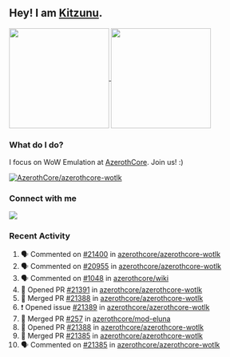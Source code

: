 ## Hey! I am [Kitzunu](https://Github.com/Kitzunu).

<!--
[![Kitzunu's Github stats](https://github-readme-stats.vercel.app/api?username=kitzunu&theme=github_dark&show_icons=true&number_format=long)](https://github.com/Kitzunu)

[![Kitzunu's Language stats](https://github-readme-stats.vercel.app/api/top-langs/?username=Kitzunu&layout=donut&theme=github_dark)](https://github.com/Kitzunu)
-->

<a href="https://github.com/Kitzunu">
  <img height=200 align="center" src="https://github-readme-stats.vercel.app/api?username=kitzunu&theme=github_dark&show_icons=true&number_format=long" />
</a>
<a href="https://github.com/Kitzunu">
  <img height=200 align="center" src="https://github-readme-stats.vercel.app/api/top-langs/?username=Kitzunu&layout=donut&theme=github_dark" />
</a>

### What do I do?

I focus on WoW Emulation at [AzerothCore](https://github.com/AzerothCore). Join us! :)

[![AzerothCore/azerothcore-wotlk](https://github-readme-stats.vercel.app/api/pin/?username=AzerothCore&repo=azerothcore-wotlk&theme=github_dark&show_owner=true)](https://github.com/azerothcore/azerothcore-wotlk)

### Connect with me
[![](https://img.shields.io/badge/AzerothCore%20Discord-Connect%20with%20me!-green)](https://discord.com/invite/gkt4y2x)

### Recent Activity

<!--START_SECTION:activity-->
1. 🗣 Commented on [#21400](https://github.com/azerothcore/azerothcore-wotlk/pull/21400#issuecomment-2651304256) in [azerothcore/azerothcore-wotlk](https://github.com/azerothcore/azerothcore-wotlk)
2. 🗣 Commented on [#20955](https://github.com/azerothcore/azerothcore-wotlk/pull/20955#issuecomment-2651280630) in [azerothcore/azerothcore-wotlk](https://github.com/azerothcore/azerothcore-wotlk)
3. 🗣 Commented on [#1048](https://github.com/azerothcore/wiki/pull/1048#issuecomment-2650385999) in [azerothcore/wiki](https://github.com/azerothcore/wiki)
4. 💪 Opened PR [#21391](https://github.com/azerothcore/azerothcore-wotlk/pull/21391) in [azerothcore/azerothcore-wotlk](https://github.com/azerothcore/azerothcore-wotlk)
5. 🎉 Merged PR [#21388](https://github.com/azerothcore/azerothcore-wotlk/pull/21388) in [azerothcore/azerothcore-wotlk](https://github.com/azerothcore/azerothcore-wotlk)
6. ❗ Opened issue [#21389](https://github.com/azerothcore/azerothcore-wotlk/issues/21389) in [azerothcore/azerothcore-wotlk](https://github.com/azerothcore/azerothcore-wotlk)
7. 🎉 Merged PR [#257](https://github.com/azerothcore/mod-eluna/pull/257) in [azerothcore/mod-eluna](https://github.com/azerothcore/mod-eluna)
8. 💪 Opened PR [#21388](https://github.com/azerothcore/azerothcore-wotlk/pull/21388) in [azerothcore/azerothcore-wotlk](https://github.com/azerothcore/azerothcore-wotlk)
9. 🎉 Merged PR [#21385](https://github.com/azerothcore/azerothcore-wotlk/pull/21385) in [azerothcore/azerothcore-wotlk](https://github.com/azerothcore/azerothcore-wotlk)
10. 🗣 Commented on [#21385](https://github.com/azerothcore/azerothcore-wotlk/pull/21385#issuecomment-2648539898) in [azerothcore/azerothcore-wotlk](https://github.com/azerothcore/azerothcore-wotlk)
<!--END_SECTION:activity-->
